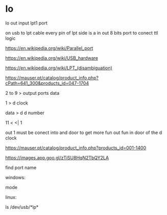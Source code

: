 # Io
Io out input lpt1 port

on usb to lpt cable every pin of lpt side is a in out 8 bits port to conect ttl logic

https://en.wikipedia.org/wiki/Parallel_port


https://en.wikipedia.org/wiki/USB_hardware

https://en.wikipedia.org/wiki/LPT_(disambiguation)

https://mauser.pt/catalog/product_info.php?cPath=641_300&products_id=047-1704


2 to 9 > output ports data

1 > d clock

data > d d number

11 < <| 1

out 1 must be conect into and door to get more fun out fun in door of the d clock

https://mauser.pt/catalog/product_info.php?products_id=001-1400

https://images.app.goo.gl/zTiSU8HqN2TbQY2LA

find port name

windows:

mode

linux:

ls /dev/usb/\*lp\*

